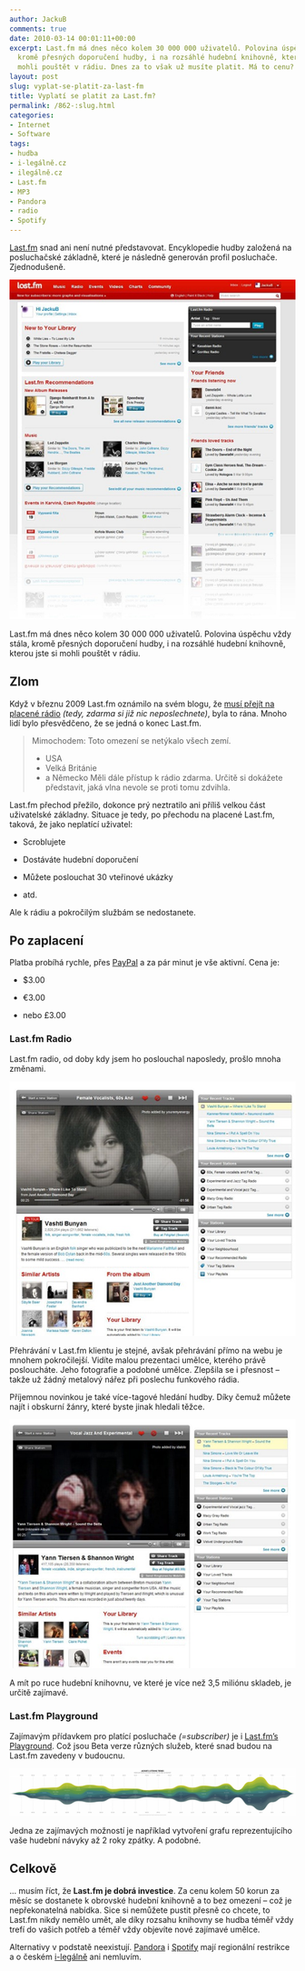 ```yaml
---
author: JackuB
comments: true
date: 2010-03-14 00:01:11+00:00
excerpt: Last.fm má dnes něco kolem 30 000 000 uživatelů. Polovina úspěchu vždy stála,
  kromě přesných doporučení hudby, i na rozsáhlé hudební knihovně, kterou jste si
  mohli pouštět v rádiu. Dnes za to však už musíte platit. Má to cenu?
layout: post
slug: vyplat-se-platit-za-last-fm
title: Vyplatí se platit za Last.fm?
permalink: /862-:slug.html
categories:
- Internet
- Software
tags:
- hudba
- i-legálně.cz
- ilegálně.cz
- Last.fm
- MP3
- Pandora
- radio
- Spotify
---
```


[Last.fm](http://last.fm/) snad ani není nutné představovat. Encyklopedie hudby založená na posluchačské základně, které je následně generován profil posluchače. Zjednodušeně.

![Domovská stránka Last.fm](/uploads/livewriter/VyplatseplatitzaLast.fm_E3F/home.jpg)

Last.fm má dnes něco kolem 30 000 000 uživatelů. Polovina úspěchu vždy stála, kromě přesných doporučení hudby, i na rozsáhlé hudební knihovně, kterou jste si mohli pouštět v rádiu.


## Zlom


Když v březnu 2009 Last.fm oznámilo na svém blogu, že [musí přejít na placené rádio](http://blog.last.fm/2009/03/30/radio-announcement-revisited) _(tedy, zdarma si již nic neposlechnete)_, byla to rána. Mnoho lidí bylo přesvědčeno, že se jedná o konec Last.fm.


> Mimochodem:
Toto omezení se netýkalo všech zemí.
>   * USA
>   * Velká Británie
>   * a Německo
Měli dále přístup k rádio zdarma. Určitě si dokážete představit, jaká vlna nevole se proti tomu zdvihla.


Last.fm přechod přežilo, dokonce prý neztratilo ani příliš velkou část uživatelské základny. Situace je tedy, po přechodu na placené Last.fm, taková, že jako neplatící uživatel:




  * Scroblujete


  * Dostáváte hudební doporučení


  * Můžete poslouchat 30 vteřinové ukázky


  * atd.


Ale k rádiu a pokročilým službám se nedostanete.


## Po zaplacení


Platba probíhá rychle, přes [PayPal](http://www.paypal.com) a za pár minut je vše aktivní. Cena je:




  * $3.00


  * €3.00


  * nebo £3.00




### Last.fm Radio


Last.fm radio, od doby kdy jsem ho poslouchal naposledy, prošlo mnoha změnami.

![Last.fm radio](/uploads/livewriter/VyplatseplatitzaLast.fm_E3F/radio2.jpg)

Přehrávání v Last.fm klientu je stejné, avšak přehrávání přímo na webu je mnohem pokročilejší. Vidíte malou prezentaci umělce, kterého právě posloucháte. Jeho fotografie a podobné umělce. Zlepšila se i přesnost – takže už žádný metalový nářez při poslechu funkového rádia.

Příjemnou novinkou je také více-tagové hledání hudby. Díky čemuž můžete najít i obskurní žánry, které byste jinak hledali těžce.

![experimantal + vocal + jazz radio](/uploads/livewriter/VyplatseplatitzaLast.fm_E3F/experimantalvocaljazzradio.jpg)

A mít po ruce hudební knihovnu, ve které je více než 3,5 miliónu skladeb, je určitě zajímavé.


### Last.fm Playground


Zajímavým přídavkem pro platící posluchače _(=subscriber)_ je i [Last.fm’s Playground](http://playground.last.fm/). Což jsou Beta verze různých služeb, které snad budou na Last.fm zavedeny v budoucnu.

![map](/uploads/livewriter/VyplatseplatitzaLast.fm_E3F/map.png)

Jedna ze zajímavých možností je například vytvoření grafu reprezentujícího vaše hudební návyky až 2 roky zpátky. A podobné.


## Celkově


… musím říct, že **Last.fm je dobrá investice**. Za cenu kolem 50 korun za měsíc se dostanete k obrovské hudební knihovně a to bez omezení – což je nepřekonatelná nabídka. Sice si nemůžete pustit přesně co chcete, to Last.fm nikdy nemělo umět, ale díky rozsahu knihovny se hudba téměř vždy trefí do vašich potřeb a téměř vždy objevíte nové zajímavé umělce.

Alternativy v podstatě neexistují. [Pandora](http://www.pandora.com) i [Spotify](http://www.spotify.com) mají regionální restrikce a o českém [i-legálně](http://www.i-legalne.cz/) ani nemluvím.
